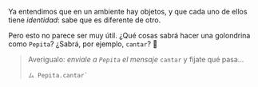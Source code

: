 Ya entendimos que en un ambiente hay objetos, y que cada uno de ellos tiene _identidad_: sabe que es diferente de otro. 

Pero esto no parece ser muy útil. ¿Qué cosas sabrá hacer una golondrina como `Pepita`? ¿Sabrá, por ejemplo, `cantar`? :microphone:

> Averigualo: _enviale a `Pepita` el mensaje_ `cantar` y fijate qué pasa...
> 
> ```
> ム Pepita.cantar`
> ```
